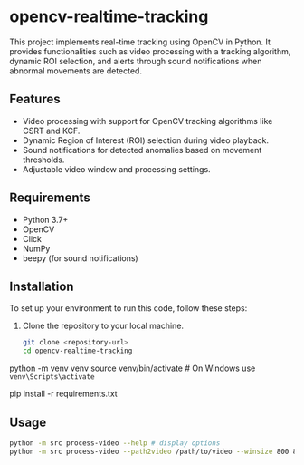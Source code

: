 # opencv-realtime-tracking

This project implements real-time tracking using OpenCV in Python. It provides functionalities such as video processing with a tracking algorithm, dynamic ROI selection, and alerts through sound notifications when abnormal movements are detected.

## Features

- Video processing with support for OpenCV tracking algorithms like CSRT and KCF.
- Dynamic Region of Interest (ROI) selection during video playback.
- Sound notifications for detected anomalies based on movement thresholds.
- Adjustable video window and processing settings.

## Requirements

- Python 3.7+
- OpenCV
- Click
- NumPy
- beepy (for sound notifications)

## Installation

To set up your environment to run this code, follow these steps:

1. Clone the repository to your local machine.

   ```bash
   git clone <repository-url>
   cd opencv-realtime-tracking

python -m venv venv
source venv/bin/activate  # On Windows use `venv\Scripts\activate`

pip install -r requirements.txt

## Usage 
```bash
python -m src process-video --help # display options 
python -m src process-video --path2video /path/to/video --winsize 800 800 
```